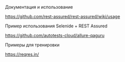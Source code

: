 Документация и использование

https://github.com/rest-assured/rest-assured/wiki/usage

Пример использования Selenide + REST Assured

https://github.com/autotests-cloud/allure-qaguru

Примеры для тренировки 

https://reqres.in/
